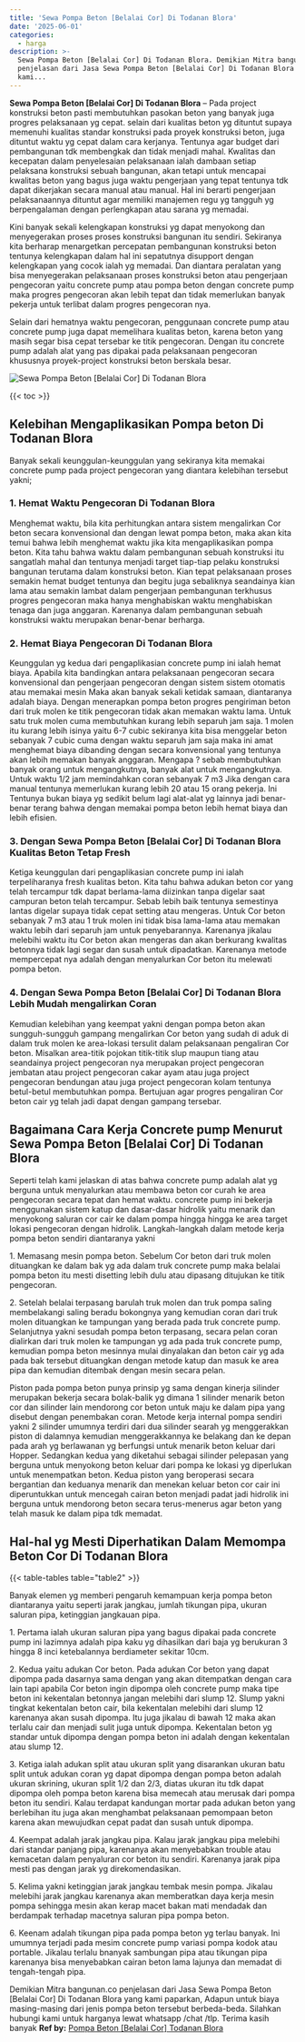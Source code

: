 ```yaml
---
title: 'Sewa Pompa Beton [Belalai Cor] Di Todanan Blora'
date: '2025-06-01'
categories:
  - harga
description: >-
  Sewa Pompa Beton [Belalai Cor] Di Todanan Blora. Demikian Mitra bangunan.co
  penjelasan dari Jasa Sewa Pompa Beton [Belalai Cor] Di Todanan Blora yang
  kami...
---
```


**Sewa Pompa Beton \[Belalai Cor\] Di Todanan Blora** – Pada project konstruksi beton pasti membutuhkan pasokan beton yang banyak juga progres pelaksanaan yg cepat. selain dari kualitas beton yg dituntut supaya memenuhi kualitas standar konstruksi pada proyek konstruksi beton, juga dituntut waktu yg cepat dalam cara kerjanya. Tentunya agar budget dari pembangunan tdk membengkak dan tidak menjadi mahal. Kwalitas dan kecepatan dalam penyelesaian pelaksanaan ialah dambaan setiap pelaksana konstruksi sebuah bangunan, akan tetapi untuk mencapai kwalitas beton yang bagus juga waktu pengerjaan yang tepat tentunya tdk dapat dikerjakan secara manual atau manual. Hal ini berarti pengerjaan pelaksanaannya dituntut agar memiliki manajemen regu yg tangguh yg berpengalaman dengan perlengkapan atau sarana yg memadai.

Kini banyak sekali kelengkapan konstruksi yg dapat menyokong dan menyegerakan proses proses konstruksi bangunan itu sendiri. Sekiranya kita berharap menargetkan percepatan pembangunan konstruksi beton tentunya kelengkapan dalam hal ini sepatutnya disupport dengan kelengkapan yang cocok ialah yg memadai. Dan diantara peralatan yang bisa menyegerakan pelaksanaan proses konstruksi beton atau pengerjaan pengecoran yaitu concrete pump atau pompa beton dengan concrete pump maka progres pengecoran akan lebih tepat dan tidak memerlukan banyak pekerja untuk terlibat dalam progres pengecoran nya.

Selain dari hematnya waktu pengecoran, penggunaan concrete pump atau concrete pump juga dapat memelihara kualitas beton, karena beton yang masih segar bisa cepat tersebar ke titik pengecoran. Dengan itu concrete pump adalah alat yang pas dipakai pada pelaksanaan pengecoran khususnya proyek-project konstruksi beton berskala besar.

![Sewa Pompa Beton [Belalai Cor] Di Todanan Blora](/images/sewa-concrete-pump-34.png)

{{< toc >}}

## Kelebihan Mengaplikasikan Pompa beton Di Todanan Blora

Banyak sekali keunggulan-keunggulan yang sekiranya kita memakai concrete pump pada project pengecoran yang diantara kelebihan tersebut yakni;

### 1\. Hemat Waktu Pengecoran Di Todanan Blora

Menghemat waktu, bila kita perhitungkan antara sistem mengalirkan Cor beton secara konvensional dan dengan lewat pompa beton, maka akan kita temui bahwa lebih menghemat waktu jika kita mengaplikasikan pompa beton. Kita tahu bahwa waktu dalam pembangunan sebuah konstruksi itu sangatlah mahal dan tentunya menjadi target tiap-tiap pelaku konstruksi bangunan terutama dalam konstruksi beton. Kian tepat pelaksanaan proses semakin hemat budget tentunya dan begitu juga sebaliknya seandainya kian lama atau semakin lambat dalam pengerjaan pembangunan terkhusus progres pengecoran maka hanya menghabiskan waktu menghabiskan tenaga dan juga anggaran. Karenanya dalam pembangunan sebuah konstruksi waktu merupakan benar-benar berharga.

### 2\. Hemat Biaya Pengecoran Di Todanan Blora

Keunggulan yg kedua dari pengaplikasian concrete pump ini ialah hemat biaya. Apabila kita bandingkan antara pelaksanaan pengecoran secara konvensional dan pengerjaan pengecoran dengan sistem sistem otomatis atau memakai mesin Maka akan banyak sekali ketidak samaan, diantaranya adalah biaya. Dengan menerapkan pompa beton progres pengiriman beton dari truk molen ke titik pengecoran tidak akan memakan waktu lama. Untuk satu truk molen cuma membutuhkan kurang lebih separuh jam saja. 1 molen itu kurang lebih isinya yaitu 6-7 cubic sekiranya kita bisa menggelar beton sebanyak 7 cubic cuma dengan waktu separuh jam saja maka ini amat menghemat biaya dibanding dengan secara konvensional yang tentunya akan lebih memakan banyak anggaran. Mengapa ? sebab membutuhkan banyak orang untuk mengangkutnya, banyak alat untuk mengangkutnya. Untuk waktu 1/2 jam memindahkan coran sebanyak 7 m3 Jika dengan cara manual tentunya memerlukan kurang lebih 20 atau 15 orang pekerja. Ini Tentunya bukan biaya yg sedikit belum lagi alat-alat yg lainnya jadi benar-benar terang bahwa dengan memakai pompa beton lebih hemat biaya dan lebih efisien.

### 3\. Dengan Sewa Pompa Beton \[Belalai Cor\] Di Todanan Blora Kualitas Beton Tetap Fresh

Ketiga keunggulan dari pengaplikasian concrete pump ini ialah terpeliharanya fresh kualitas beton. Kita tahu bahwa adukan beton cor yang telah tercampur tdk dapat berlama-lama diizinkan tanpa digelar saat campuran beton telah tercampur. Sebab lebih baik tentunya semestinya lantas digelar supaya tidak cepat setting atau mengeras. Untuk Cor beton sebanyak 7 m3 atau 1 truk molen ini tidak bisa lama-lama atau memakan waktu lebih dari separuh jam untuk penyebarannya. Karenanya jikalau melebihi waktu itu Cor beton akan mengeras dan akan berkurang kwalitas betonnya tidak lagi segar dan susah untuk dipadatkan. Karenanya metode mempercepat nya adalah dengan menyalurkan Cor beton itu melewati pompa beton.

### 4\. Dengan Sewa Pompa Beton \[Belalai Cor\] Di Todanan Blora Lebih Mudah mengalirkan Coran

Kemudian kelebihan yang keempat yakni dengan pompa beton akan sungguh-sungguh gampang mengalirkan Cor beton yang sudah di aduk di dalam truk molen ke area-lokasi tersulit dalam pelaksanaan pengaliran Cor beton. Misalkan area-titik pojokan titik-titik slup maupun tiang atau seandainya project pengecoran nya merupakan project pengecoran jembatan atau project pengecoran cakar ayam atau juga project pengecoran bendungan atau juga project pengecoran kolam tentunya betul-betul membutuhkan pompa. Bertujuan agar progres pengaliran Cor beton cair yg telah jadi dapat dengan gampang tersebar.

## Bagaimana Cara Kerja Concrete pump Menurut Sewa Pompa Beton \[Belalai Cor\] Di Todanan Blora

Seperti telah kami jelaskan di atas bahwa concrete pump adalah alat yg berguna untuk menyalurkan atau membawa beton cor curah ke area pengecoran secara tepat dan hemat waktu. concrete pump ini bekerja menggunakan sistem katup dan dasar-dasar hidrolik yaitu menarik dan menyokong saluran cor cair ke dalam pompa hingga hingga ke area target lokasi pengecoran dengan hidrolik. Langkah-langkah dalam metode kerja pompa beton sendiri diantaranya yakni

1\. Memasang mesin pompa beton. Sebelum Cor beton dari truk molen dituangkan ke dalam bak yg ada dalam truk concrete pump maka belalai pompa beton itu mesti disetting lebih dulu atau dipasang ditujukan ke titik pengecoran.

2\. Setelah belalai terpasang barulah truk molen dan truk pompa saling membelakangi saling beradu bokongnya yang kemudian coran dari truk molen dituangkan ke tampungan yang berada pada truk concrete pump. Selanjutnya yakni sesudah pompa beton terpasang, secara pelan coran dialirkan dari truk molen ke tampungan yg ada pada truk concrete pump, kemudian pompa beton mesinnya mulai dinyalakan dan beton cair yg ada pada bak tersebut dituangkan dengan metode katup dan masuk ke area pipa dan kemudian ditembak dengan mesin secara pelan.

Piston pada pompa beton punya prinsip yg sama dengan kinerja silinder merupakan bekerja secara bolak-balik yg dimana 1 silinder menarik beton cor dan silinder lain mendorong cor beton untuk maju ke dalam pipa yang disebut dengan penembakan coran. Metode kerja internal pompa sendiri yakni 2 silinder umumnya terdiri dari dua silinder searah yg menggerakkan piston di dalamnya kemudian menggerakkannya ke belakang dan ke depan pada arah yg berlawanan yg berfungsi untuk menarik beton keluar dari Hopper. Sedangkan kedua yang diketahui sebagai silinder pelepasan yang berguna untuk menyokong beton keluar dari pompa ke lokasi yg diperlukan untuk menempatkan beton. Kedua piston yang beroperasi secara bergantian dan keduanya menarik dan menekan keluar beton cor cair ini diperuntukkan untuk mencegah cairan beton menjadi padat jadi hidrolik ini berguna untuk mendorong beton secara terus-menerus agar beton yang telah masuk ke dalam pipa tdk memadat.

## Hal-hal yg Mesti Diperhatikan Dalam Memompa Beton Cor Di Todanan Blora

{{< table-tables table="table2" >}}

Banyak elemen yg memberi pengaruh kemampuan kerja pompa beton diantaranya yaitu seperti jarak jangkau, jumlah tikungan pipa, ukuran saluran pipa, ketinggian jangkauan pipa.

1\. Pertama ialah ukuran saluran pipa yang bagus dipakai pada concrete pump ini lazimnya adalah pipa kaku yg dihasilkan dari baja yg berukuran 3 hingga 8 inci ketebalannya berdiameter sekitar 10cm.

2\. Kedua yaitu adukan Cor beton. Pada adukan Cor beton yang dapat dipompa pada dasarnya sama dengan yang akan ditempatkan dengan cara lain tapi apabila Cor beton ingin dipompa oleh concrete pump maka tipe beton ini kekentalan betonnya jangan melebihi dari slump 12. Slump yakni tingkat kekentalan beton cair, bila kekentalan melebihi dari slump 12 karenanya akan susah dipompa. Itu juga jikalau di bawah 12 maka akan terlalu cair dan menjadi sulit juga untuk dipompa. Kekentalan beton yg standar untuk dipompa dengan pompa beton ini adalah dengan kekentalan atau slump 12.

3\. Ketiga ialah adukan split atau ukuran split yang disarankan ukuran batu split untuk adukan coran yg dapat dipompa dengan pompa beton adalah ukuran skrining, ukuran split 1/2 dan 2/3, diatas ukuran itu tdk dapat dipompa oleh pompa beton karena bisa memecah atau merusak dari pompa beton itu sendiri. Kalau terdapat kandungan mortar pada adukan beton yang berlebihan itu juga akan menghambat pelaksanaan pemompaan beton karena akan mewujudkan cepat padat dan susah untuk dipompa.

4\. Keempat adalah jarak jangkau pipa. Kalau jarak jangkau pipa melebihi dari standar panjang pipa, karenanya akan menyebabkan trouble atau kemacetan dalam penyaluran cor beton itu sendiri. Karenanya jarak pipa mesti pas dengan jarak yg direkomendasikan.

5\. Kelima yakni ketinggian jarak jangkau tembak mesin pompa. Jikalau melebihi jarak jangkau karenanya akan memberatkan daya kerja mesin pompa sehingga mesin akan kerap macet bakan mati mendadak dan berdampak terhadap macetnya saluran pipa pompa beton.

6\. Keenam adalah tikungan pipa pada pompa beton yg terlau banyak. Ini umumnya terjadi pada mesim concrete pump variasi pompa kodok atau portable. Jikalau terlalu bnanyak sambungan pipa atau tikungan pipa karenanya bisa menyebabkan cairan beton lama lajunya dan memadat di tengah-tengah pipa.

Demikian Mitra bangunan.co penjelasan dari Jasa Sewa Pompa Beton \[Belalai Cor\] Di Todanan Blora yang kami paparkan, Adapun untuk biaya masing-masing dari jenis pompa beton tersebut berbeda-beda. Silahkan hubungi kami untuk harganya lewat whatsapp /chat /tlp. Terima kasih banyak
**Ref by:** [Pompa Beton [Belalai Cor] Todanan Blora](https://id.wikipedia.org/wiki/Pompa)
